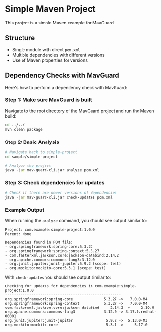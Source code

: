 # Simple Maven Project

This project is a simple Maven example for MavGuard.

## Structure

- Single module with direct `pom.xml`
- Multiple dependencies with different versions
- Use of Maven properties for versions

## Dependency Checks with MavGuard

Here's how to perform a dependency check with MavGuard:

### Step 1: Make sure MavGuard is built

Navigate to the root directory of the MavGuard project and run the Maven build:

```bash
cd ../../
mvn clean package
```

### Step 2: Basic Analysis

```bash
# Navigate back to simple-project
cd sample/simple-project

# Analyze the project
java -jar mav-guard-cli.jar analyze pom.xml
```

### Step 3: Check dependencies for updates

```bash
# Check if there are newer versions of dependencies
java -jar mav-guard-cli.jar check-updates pom.xml
```

### Example Output

When running the `analyze` command, you should see output similar to:

```
Project: com.example:simple-project:1.0.0
Parent: None

Dependencies found in POM file:
- org.springframework:spring-core:5.3.27
- org.springframework:spring-context:5.3.27
- com.fasterxml.jackson.core:jackson-databind:2.14.2
- org.apache.commons:commons-lang3:3.12.0
- org.junit.jupiter:junit-jupiter:5.9.2 (scope: test)
- org.mockito:mockito-core:5.3.1 (scope: test)
```

With `check-updates` you should see output similar to:

```
Checking for updates for dependencies in com.example:simple-project:1.0.0
-----------------------------------------------------
org.springframework:spring-core              5.3.27 ->   7.0.0-M4
org.springframework:spring-context           5.3.27 ->   7.0.0-M4
com.fasterxml.jackson.core:jackson-databind     2.14.2 ->     2.19.0
org.apache.commons:commons-lang3             3.12.0 -> 3.17.0.redhat-00001
org.junit.jupiter:junit-jupiter               5.9.2 ->  5.13.0-M3
org.mockito:mockito-core                      5.3.1 ->     5.17.0
```